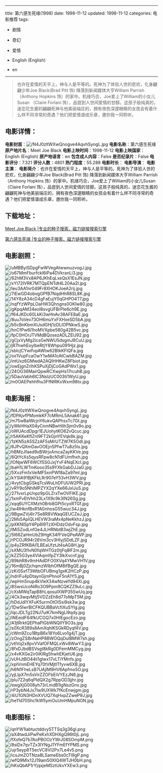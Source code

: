 
---
title: 第六感生死缘(1998)
date: 1998-11-12
updated: 1998-11-12
categories: 电影推荐
tags:
- 剧情
- 奇幻
- 爱情

- English (English)
- en
---


> 也许在爱情的天平上，神与人是平等的。死神为了体验人世的悲欢，化身翩翩少年Joe Black(Brad Pitt 饰) 降落到新闻媒体大亨William Parrish（Anthony Hopkins 饰）的家中。机缘巧合，Joe爱上了William的小女儿Susan （Claire Forlani 饰），品尝到人世间爱情的甘醇。这孩子般纯真的，迷恋花生酱的翩翩死神与他美丽端庄的，拥有夜色深邃眼睛的女孩会有着什么样不同寻常的奇遇？他们把爱情谱成乐章，邀你我一同聆听。

## **电影详情**：

**电影封面**：<img src="https://image.tmdb.org/t/p/w200/N4J0zltWXwQnogve4AqvhSyngL.jpg" alt="/N4J0zltWXwQnogve4AqvhSyngL.jpg" title="/N4J0zltWXwQnogve4AqvhSyngL.jpg">
**电影名称**：第六感生死缘
**原产地片名**：Meet Joe Black
**电影上映时间**：1998-11-12
**电影上映国家**：English (English)
**原产地语言**：en
**包含成人内容**：False
**是否纪录片**：False
**电影评分**：7.321
**评分人数**：4801
**热门程度**：55.288
**电影时长**：
**电影导演**：
**电影主演**：
**电影简介**：也许在爱情的天平上，神与人是平等的。死神为了体验人世的悲欢，化身翩翩少年Joe Black(Brad Pitt 饰) 降落到新闻媒体大亨William Parrish（Anthony Hopkins 饰）的家中。机缘巧合，Joe爱上了William的小女儿Susan （Claire Forlani 饰），品尝到人世间爱情的甘醇。这孩子般纯真的，迷恋花生酱的翩翩死神与他美丽端庄的，拥有夜色深邃眼睛的女孩会有着什么样不同寻常的奇遇？他们把爱情谱成乐章，邀你我一同聆听。

## **下载地址**：
[Meet Joe Black |专业的种子搜索、磁力链接搜索引擎](https://movie.amd794.com:2083/?search=Meet%20Joe%20Black&ordering=&mode=match_phrase&page_size=10&page=1)

[第六感生死缘 |专业的种子搜索、磁力链接搜索引擎](https://movie.amd794.com:2083/?search=%E7%AC%AC%E5%85%AD%E6%84%9F%E7%94%9F%E6%AD%BB%E7%BC%98&ordering=&mode=match_phrase&page_size=10&page=1)
 

## **电影剧照**：
<img src="https://image.tmdb.org/t/p/original/uMBByiSDpgFwWVegAtwwnuzvogJ.jpg" alt="/uMBByiSDpgFwWVegAtwwnuzvogJ.jpg" title="/uMBByiSDpgFwWVegAtwwnuzvogJ.jpg"><img src="https://image.tmdb.org/t/p/original/o67MmFburfckl6iPa4DVkranLi3.jpg" alt="/o67MmFburfckl6iPa4DVkranLi3.jpg" title="/o67MmFburfckl6iPa4DVkranLi3.jpg"><img src="https://image.tmdb.org/t/p/original/62hM3Vx8AP6JKhEqLxeQsX1EsJN.jpg" alt="/62hM3Vx8AP6JKhEqLxeQsX1EsJN.jpg" title="/62hM3Vx8AP6JKhEqLxeQsX1EsJN.jpg"><img src="https://image.tmdb.org/t/p/original/xYI72IVRK7MTQpENTdt4L20Aa2I.jpg" alt="/xYI72IVRK7MTQpENTdt4L20Aa2I.jpg" title="/xYI72IVRK7MTQpENTdt4L20Aa2I.jpg"><img src="https://image.tmdb.org/t/p/original/leu3AA1nr049Fr8XHOKJoeA2rij.jpg" alt="/leu3AA1nr049Fr8XHOKJoeA2rij.jpg" title="/leu3AA1nr049Fr8XHOKJoeA2rij.jpg"><img src="https://image.tmdb.org/t/p/original/7iEwGD4obvgGPfB7NqdHhR8SL8K.jpg" alt="/7iEwGD4obvgGPfB7NqdHhR8SL8K.jpg" title="/7iEwGD4obvgGPfB7NqdHhR8SL8K.jpg"><img src="https://image.tmdb.org/t/p/original/14Y8zA34cD4gFaEujY0qGHPO4T7.jpg" alt="/14Y8zA34cD4gFaEujY0qGHPO4T7.jpg" title="/14Y8zA34cD4gFaEujY0qGHPO4T7.jpg"><img src="https://image.tmdb.org/t/p/original/nqfYzWPpLOaHW3Qhngns0OKIw80.jpg" alt="/nqfYzWPpLOaHW3Qhngns0OKIw80.jpg" title="/nqfYzWPpLOaHW3Qhngns0OKIw80.jpg"><img src="https://image.tmdb.org/t/p/original/gKpqAM34eoI8svgUFBrPIe6ch9E.jpg" alt="/gKpqAM34eoI8svgUFBrPIe6ch9E.jpg" title="/gKpqAM34eoI8svgUFBrPIe6ch9E.jpg"><img src="https://image.tmdb.org/t/p/original/f64JKDc60LkKi3wHnAv38AFE8aE.jpg" alt="/f64JKDc60LkKi3wHnAv38AFE8aE.jpg" title="/f64JKDc60LkKi3wHnAv38AFE8aE.jpg"><img src="https://image.tmdb.org/t/p/original/8uu7oVev73OH6muYxFXHxeSD5bA.jpg" alt="/8uu7oVev73OH6muYxFXHxeSD5bA.jpg" title="/8uu7oVev73OH6muYxFXHxeSD5bA.jpg"><img src="https://image.tmdb.org/t/p/original/b5cBnKbmXlJsdGHj1zDLlOPNkwS.jpg" alt="/b5cBnKbmXlJsdGHj1zDLlOPNkwS.jpg" title="/b5cBnKbmXlJsdGHj1zDLlOPNkwS.jpg"><img src="https://image.tmdb.org/t/p/original/hnCfPw6i1hoMVXpbe580g42B5vc.jpg" alt="/hnCfPw6i1hoMVXpbe580g42B5vc.jpg" title="/hnCfPw6i1hoMVXpbe580g42B5vc.jpg"><img src="https://image.tmdb.org/t/p/original/fpC0HOrJTVMdBQosezADLZElJ92.jpg" alt="/fpC0HOrJTVMdBQosezADLZElJ92.jpg" title="/fpC0HOrJTVMdBQosezADLZElJ92.jpg"><img src="https://image.tmdb.org/t/p/original/gCjxVyMg2icsGeNWU5dsgmJ8CuU.jpg" alt="/gCjxVyMg2icsGeNWU5dsgmJ8CuU.jpg" title="/gCjxVyMg2icsGeNWU5dsgmJ8CuU.jpg"><img src="https://image.tmdb.org/t/p/original/jR7hwhEoylbeRtjY8Whpu091Hjz.jpg" alt="/jR7hwhEoylbeRtjY8Whpu091Hjz.jpg" title="/jR7hwhEoylbeRtjY8Whpu091Hjz.jpg"><img src="https://image.tmdb.org/t/p/original/sblcjCYwifvpAWtw62BtkKFlQFa.jpg" alt="/sblcjCYwifvpAWtw62BtkKFlQFa.jpg" title="/sblcjCYwifvpAWtw62BtkKFlQFa.jpg"><img src="https://image.tmdb.org/t/p/original/ox1VupFcaOwY1wMA1cAtCwbBAZM.jpg" alt="/ox1VupFcaOwY1wMA1cAtCwbBAZM.jpg" title="/ox1VupFcaOwY1wMA1cAtCwbBAZM.jpg"><img src="https://image.tmdb.org/t/p/original/intUxz6GMwdA2AQIHHKwZ8Fbiot.jpg" alt="/intUxz6GMwdA2AQIHHKwZ8Fbiot.jpg" title="/intUxz6GMwdA2AQIHHKwZ8Fbiot.jpg"><img src="https://image.tmdb.org/t/p/original/owEjgnZrIhKSPuXjDjCoGAdPWx1.jpg" alt="/owEjgnZrIhKSPuXjDjCoGAdPWx1.jpg" title="/owEjgnZrIhKSPuXjDjCoGAdPWx1.jpg"><img src="https://image.tmdb.org/t/p/original/24OG36MairQpwRCXwpHs17rcuhB.jpg" alt="/24OG36MairQpwRCXwpHs17rcuhB.jpg" title="/24OG36MairQpwRCXwpHs17rcuhB.jpg"><img src="https://image.tmdb.org/t/p/original/5DauVabh6lC3NslzUC003ti1WyU.jpg" alt="/5DauVabh6lC3NslzUC003ti1WyU.jpg" title="/5DauVabh6lC3NslzUC003ti1WyU.jpg"><img src="https://image.tmdb.org/t/p/original/m0OAEPehhfhu3FfNIRKxWxm98tx.jpg" alt="/m0OAEPehhfhu3FfNIRKxWxm98tx.jpg" title="/m0OAEPehhfhu3FfNIRKxWxm98tx.jpg">

## **电影海报**：
<img src="https://image.tmdb.org/t/p/original/N4J0zltWXwQnogve4AqvhSyngL.jpg" alt="/N4J0zltWXwQnogve4AqvhSyngL.jpg" title="/N4J0zltWXwQnogve4AqvhSyngL.jpg"><img src="https://image.tmdb.org/t/p/original/fDPAjvfPMomkKF7cMRmL5Anak61.jpg" alt="/fDPAjvfPMomkKF7cMRmL5Anak61.jpg" title="/fDPAjvfPMomkKF7cMRmL5Anak61.jpg"><img src="https://image.tmdb.org/t/p/original/m75wBalWcjnY6ukvQAPhsxTc7Gt.jpg" alt="/m75wBalWcjnY6ukvQAPhsxTc7Gt.jpg" title="/m75wBalWcjnY6ukvQAPhsxTc7Gt.jpg"><img src="https://image.tmdb.org/t/p/original/yWkHHaX04yCnmNBwHilh3jm0v9o.jpg" alt="/yWkHHaX04yCnmNBwHilh3jm0v9o.jpg" title="/yWkHHaX04yCnmNBwHilh3jm0v9o.jpg"><img src="https://image.tmdb.org/t/p/original/oWUAcdDpgr1EJUohytKO62vQcuc.jpg" alt="/oWUAcdDpgr1EJUohytKO62vQcuc.jpg" title="/oWUAcdDpgr1EJUohytKO62vQcuc.jpg"><img src="https://image.tmdb.org/t/p/original/r5AKKeKflZnl9FT2kGjnYEVqk8k.jpg" alt="/r5AKKeKflZnl9FT2kGjnYEVqk8k.jpg" title="/r5AKKeKflZnl9FT2kGjnYEVqk8k.jpg"><img src="https://image.tmdb.org/t/p/original/1zKN5zA5SZzAF5sMrUTZW7K5OdI.jpg" alt="/1zKN5zA5SZzAF5sMrUTZW7K5OdI.jpg" title="/1zKN5zA5SZzAF5sMrUTZW7K5OdI.jpg"><img src="https://image.tmdb.org/t/p/original/6JPvQXmDavOOEjnSPfwT7u8z5ls.jpg" alt="/6JPvQXmDavOOEjnSPfwT7u8z5ls.jpg" title="/6JPvQXmDavOOEjnSPfwT7u8z5ls.jpg"><img src="https://image.tmdb.org/t/p/original/hBMzJfaed9xBWrjxAmcaZayKKVe.jpg" alt="/hBMzJfaed9xBWrjxAmcaZayKKVe.jpg" title="/hBMzJfaed9xBWrjxAmcaZayKKVe.jpg"><img src="https://image.tmdb.org/t/p/original/6QtYcXs5qysRFpw8cN1dFUmfhxh.jpg" alt="/6QtYcXs5qysRFpw8cN1dFUmfhxh.jpg" title="/6QtYcXs5qysRFpw8cN1dFUmfhxh.jpg"><img src="https://image.tmdb.org/t/p/original/lONjwWF6WCfSSGJxjYvF4NqEXcI.jpg" alt="/lONjwWF6WCfSSGJxjYvF4NqEXcI.jpg" title="/lONjwWF6WCfSSGJxjYvF4NqEXcI.jpg"><img src="https://image.tmdb.org/t/p/original/baH1LWTmKooo35s9YXkGabDJJaG.jpg" alt="/baH1LWTmKooo35s9YXkGabDJJaG.jpg" title="/baH1LWTmKooo35s9YXkGabDJJaG.jpg"><img src="https://image.tmdb.org/t/p/original/5XvzFm1xVeiMF5xnPWf8aZa97mI.jpg" alt="/5XvzFm1xVeiMF5xnPWf8aZa97mI.jpg" title="/5XvzFm1xVeiMF5xnPWf8aZa97mI.jpg"><img src="https://image.tmdb.org/t/p/original/kYSlA91BjKFkLRr907eY53vH3WV.jpg" alt="/kYSlA91BjKFkLRr907eY53vH3WV.jpg" title="/kYSlA91BjKFkLRr907eY53vH3WV.jpg"><img src="https://image.tmdb.org/t/p/original/4vytCbgGSkqTcsWuLhDFUUW2PRl.jpg" alt="/4vytCbgGSkqTcsWuLhDFUUW2PRl.jpg" title="/4vytCbgGSkqTcsWuLhDFUUW2PRl.jpg"><img src="https://image.tmdb.org/t/p/original/vRY9o5NhIMPZYX2qYXe66JxlJuS.jpg" alt="/vRY9o5NhIMPZYX2qYXe66JxlJuS.jpg" title="/vRY9o5NhIMPZYX2qYXe66JxlJuS.jpg"><img src="https://image.tmdb.org/t/p/original/271vxrLpUnpz9pGLZrxTwOVFIKE.jpg" alt="/271vxrLpUnpz9pGLZrxTwOVFIKE.jpg" title="/271vxrLpUnpz9pGLZrxTwOVFIKE.jpg"><img src="https://image.tmdb.org/t/p/original/1xmFvEtVhh23Lx1X9c9k3IN26Sg.jpg" alt="/1xmFvEtVhh23Lx1X9c9k3IN26Sg.jpg" title="/1xmFvEtVhh23Lx1X9c9k3IN26Sg.jpg"><img src="https://image.tmdb.org/t/p/original/xqq6UYCXMzh0Brb8GPt5cyxRTGf.jpg" alt="/xqq6UYCXMzh0Brb8GPt5cyxRTGf.jpg" title="/xqq6UYCXMzh0Brb8GPt5cyxRTGf.jpg"><img src="https://image.tmdb.org/t/p/original/iw4lHknfBxR1AGnhosG55wuc34J.jpg" alt="/iw4lHknfBxR1AGnhosG55wuc34J.jpg" title="/iw4lHknfBxR1AGnhosG55wuc34J.jpg"><img src="https://image.tmdb.org/t/p/original/9BgwZVj4lr7Se8R8VWaqGEUCZeJ.jpg" alt="/9BgwZVj4lr7Se8R8VWaqGEUCZeJ.jpg" title="/9BgwZVj4lr7Se8R8VWaqGEUCZeJ.jpg"><img src="https://image.tmdb.org/t/p/original/2Ms5ApIQLHEVW3raMx4pNeKkhzJ.jpg" alt="/2Ms5ApIQLHEVW3raMx4pNeKkhzJ.jpg" title="/2Ms5ApIQLHEVW3raMx4pNeKkhzJ.jpg"><img src="https://image.tmdb.org/t/p/original/pXKNlSpY4Pp6l9TzXHDdzOdvFsp.jpg" alt="/pXKNlSpY4Pp6l9TzXHDdzOdvFsp.jpg" title="/pXKNlSpY4Pp6l9TzXHDdzOdvFsp.jpg"><img src="https://image.tmdb.org/t/p/original/lMi5ZodLnfGe4JLHRNbtB3wjZhE.jpg" alt="/lMi5ZodLnfGe4JLHRNbtB3wjZhE.jpg" title="/lMi5ZodLnfGe4JLHRNbtB3wjZhE.jpg"><img src="https://image.tmdb.org/t/p/original/5I66ZaHmUbZ9HgK34fFVeQPeAWP.jpg" alt="/5I66ZaHmUbZ9HgK34fFVeQPeAWP.jpg" title="/5I66ZaHmUbZ9HgK34fFVeQPeAWP.jpg"><img src="https://image.tmdb.org/t/p/original/rPCOJR94r26Vm3cv3HIyj5DdLZF.jpg" alt="/rPCOJR94r26Vm3cv3HIyj5DdLZF.jpg" title="/rPCOJR94r26Vm3cv3HIyj5DdLZF.jpg"><img src="https://image.tmdb.org/t/p/original/p4yZRfKBAI1LBEaUfztJt4sAG8H.jpg" alt="/p4yZRfKBAI1LBEaUfztJt4sAG8H.jpg" title="/p4yZRfKBAI1LBEaUfztJt4sAG8H.jpg"><img src="https://image.tmdb.org/t/p/original/sXMU3flvN0fqWHTGz0tjFq8lF2m.jpg" alt="/sXMU3flvN0fqWHTGz0tjFq8lF2m.jpg" title="/sXMU3flvN0fqWHTGz0tjFq8lF2m.jpg"><img src="https://image.tmdb.org/t/p/original/kZZ5G3ye4VlAqmIfpZY3lkXvcnf.jpg" alt="/kZZ5G3ye4VlAqmIfpZY3lkXvcnf.jpg" title="/kZZ5G3ye4VlAqmIfpZY3lkXvcnf.jpg"><img src="https://image.tmdb.org/t/p/original/89bhR8v9mHAdDFO0XVq4YMwVH1V.jpg" alt="/89bhR8v9mHAdDFO0XVq4YMwVH1V.jpg" title="/89bhR8v9mHAdDFO0XVq4YMwVH1V.jpg"><img src="https://image.tmdb.org/t/p/original/16mBj0ZjchqmzWIbhOfM8ifBgQE.jpg" alt="/16mBj0ZjchqmzWIbhOfM8ifBgQE.jpg" title="/16mBj0ZjchqmzWIbhOfM8ifBgQE.jpg"><img src="https://image.tmdb.org/t/p/original/zKi0Sxf73WtbOFUBmg1gxK2HCzP.jpg" alt="/zKi0Sxf73WtbOFUBmg1gxK2HCzP.jpg" title="/zKi0Sxf73WtbOFUBmg1gxK2HCzP.jpg"><img src="https://image.tmdb.org/t/p/original/ndriFu4pDtaynGjmPhnoF5nA1Y5.jpg" alt="/ndriFu4pDtaynGjmPhnoF5nA1Y5.jpg" title="/ndriFu4pDtaynGjmPhnoF5nA1Y5.jpg"><img src="https://image.tmdb.org/t/p/original/wpHm5nup4kVleX34wNzveYd94Xi.jpg" alt="/wpHm5nup4kVleX34wNzveYd94Xi.jpg" title="/wpHm5nup4kVleX34wNzveYd94Xi.jpg"><img src="https://image.tmdb.org/t/p/original/8SwsUcoNiRo3O9Ppm9CQKZZ9uLc.jpg" alt="/8SwsUcoNiRo3O9Ppm9CQKZZ9uLc.jpg" title="/8SwsUcoNiRo3O9Ppm9CQKZZ9uLc.jpg"><img src="https://image.tmdb.org/t/p/original/cXsMWqTapB8hLqosuIXWP35SwUq.jpg" alt="/cXsMWqTapB8hLqosuIXWP35SwUq.jpg" title="/cXsMWqTapB8hLqosuIXWP35SwUq.jpg"><img src="https://image.tmdb.org/t/p/original/4Ck3wqvMtj5VDZzEh8d77oMpT5M.jpg" alt="/4Ck3wqvMtj5VDZzEh8d77oMpT5M.jpg" title="/4Ck3wqvMtj5VDZzEh8d77oMpT5M.jpg"><img src="https://image.tmdb.org/t/p/original/hDdJdlYXFuK5urmOtOISsi9sk3w.jpg" alt="/hDdJdlYXFuK5urmOtOISsi9sk3w.jpg" title="/hDdJdlYXFuK5urmOtOISsi9sk3w.jpg"><img src="https://image.tmdb.org/t/p/original/1Dw5IwrBlCFKQUBBaVcfiXuSYIg.jpg" alt="/1Dw5IwrBlCFKQUBBaVcfiXuSYIg.jpg" title="/1Dw5IwrBlCFKQUBBaVcfiXuSYIg.jpg"><img src="https://image.tmdb.org/t/p/original/lqcJDLTg22NJ7uiK7kmNgLl9qdy.jpg" alt="/lqcJDLTg22NJ7uiK7kmNgLl9qdy.jpg" title="/lqcJDLTg22NJ7uiK7kmNgLl9qdy.jpg"><img src="https://image.tmdb.org/t/p/original/iNEeidF64fkUCGQ7x0HIEgocEzo.jpg" alt="/iNEeidF64fkUCGQ7x0HIEgocEzo.jpg" title="/iNEeidF64fkUCGQ7x0HIEgocEzo.jpg"><img src="https://image.tmdb.org/t/p/original/A1jtRrktQEPhaPlGbWNQlIY9O3s.jpg" alt="/A1jtRrktQEPhaPlGbWNQlIY9O3s.jpg" title="/A1jtRrktQEPhaPlGbWNQlIY9O3s.jpg"><img src="https://image.tmdb.org/t/p/original/s0XcR389s8AmXqhlKSGkRDyqf4V.jpg" alt="/s0XcR389s8AmXqhlKSGkRDyqf4V.jpg" title="/s0XcR389s8AmXqhlKSGkRDyqf4V.jpg"><img src="https://image.tmdb.org/t/p/original/cWm9Zcu1BtpB6x18Yo6Lvo1g4jT.jpg" alt="/cWm9Zcu1BtpB6x18Yo6Lvo1g4jT.jpg" title="/cWm9Zcu1BtpB6x18Yo6Lvo1g4jT.jpg"><img src="https://image.tmdb.org/t/p/original/zOngZS8nNaHP8BWOQqDulBMW7sh.jpg" alt="/zOngZS8nNaHP8BWOQqDulBMW7sh.jpg" title="/zOngZS8nNaHP8BWOQqDulBMW7sh.jpg"><img src="https://image.tmdb.org/t/p/original/vtIVq2x8pvVVafOFMQLxWv8WwY3.jpg" alt="/vtIVq2x8pvVVafOFMQLxWv8WwY3.jpg" title="/vtIVq2x8pvVVafOFMQLxWv8WwY3.jpg"><img src="https://image.tmdb.org/t/p/original/8fxDJbdBSVsgt8kRg0DFemMMCyg.jpg" alt="/8fxDJbdBSVsgt8kRg0DFemMMCyg.jpg" title="/8fxDJbdBSVsgt8kRg0DFemMMCyg.jpg"><img src="https://image.tmdb.org/t/p/original/x4vKXGe2ir0iKlRg5hwhEKjetU6.jpg" alt="/x4vKXGe2ir0iKlRg5hwhEKjetU6.jpg" title="/x4vKXGe2ir0iKlRg5hwhEKjetU6.jpg"><img src="https://image.tmdb.org/t/p/original/vUHJtBO44li1glwx17vLTiYMnfs.jpg" alt="/vUHJtBO44li1glwx17vLTiYMnfs.jpg" title="/vUHJtBO44li1glwx17vLTiYMnfs.jpg"><img src="https://image.tmdb.org/t/p/original/xpIVnmEHEYq70tVMjtITfyvw6XB.jpg" alt="/xpIVnmEHEYq70tVMjtITfyvw6XB.jpg" title="/xpIVnmEHEYq70tVMjtITfyvw6XB.jpg"><img src="https://image.tmdb.org/t/p/original/h6N1FheLsB7UAjlM9HV6Apfmx5O.jpg" alt="/h6N1FheLsB7UAjlM9HV6Apfmx5O.jpg" title="/h6N1FheLsB7UAjlM9HV6Apfmx5O.jpg"><img src="https://image.tmdb.org/t/p/original/yjLIpX7m5sVirZZOFbEiVYEzJN6.jpg" alt="/yjLIpX7m5sVirZZOFbEiVYEzJN6.jpg" title="/yjLIpX7m5sVirZZOFbEiVYEzJN6.jpg"><img src="https://image.tmdb.org/t/p/original/plu7Z2q6qPIdQX2g7RppOD3jjhr.jpg" alt="/plu7Z2q6qPIdQX2g7RppOD3jjhr.jpg" title="/plu7Z2q6qPIdQX2g7RppOD3jjhr.jpg"><img src="https://image.tmdb.org/t/p/original/ewgXjG008yh73rLmdB1IgNszGnx.jpg" alt="/ewgXjG008yh73rLmdB1IgNszGnx.jpg" title="/ewgXjG008yh73rLmdB1IgNszGnx.jpg"><img src="https://image.tmdb.org/t/p/original/rP3ybN4Jx7Iw9UXWk7fKcEnwjgm.jpg" alt="/rP3ybN4Jx7Iw9UXWk7fKcEnwjgm.jpg" title="/rP3ybN4Jx7Iw9UXWk7fKcEnwjgm.jpg"><img src="https://image.tmdb.org/t/p/original/4iU1GN3HDnXVUQ7XqHxpZZweP9J.jpg" alt="/4iU1GN3HDnXVUQ7XqHxpZZweP9J.jpg" title="/4iU1GN3HDnXVUQ7XqHxpZZweP9J.jpg"><img src="https://image.tmdb.org/t/p/original/he11d70Shc1kW5ymOuUmHMpuNON.jpg" alt="/he11d70Shc1kW5ymOuUmHMpuNON.jpg" title="/he11d70Shc1kW5ymOuUmHMpuNON.jpg">

## **电影图标**：
<img src="https://image.tmdb.org/t/p/original/qnYW1labtuctddvySTTSq3g36gl.png" alt="/qnYW1labtuctddvySTTSq3g36gl.png" title="/qnYW1labtuctddvySTTSq3g36gl.png"><img src="https://image.tmdb.org/t/p/original/aX4twdJiPwPeKxhXDHXgQ96t0jL.png" alt="/aX4twdJiPwPeKxhXDHXgQ96t0jL.png" title="/aX4twdJiPwPeKxhXDHXgQ96t0jL.png"><img src="https://image.tmdb.org/t/p/original/fXsfeQ7b7AoPBOOzYWrJ08SOmpM.png" alt="/fXsfeQ7b7AoPBOOzYWrJ08SOmpM.png" title="/fXsfeQ7b7AoPBOOzYWrJ08SOmpM.png"><img src="https://image.tmdb.org/t/p/original/8siDx7qvTZx3IYNgJ1YFmEfYPMS.png" alt="/8siDx7qvTZx3IYNgJ1YFmEfYPMS.png" title="/8siDx7qvTZx3IYNgJ1YFmEfYPMS.png"><img src="https://image.tmdb.org/t/p/original/ujr5eyp8T5ecVC8VI2Px7Le4v5.png" alt="/ujr5eyp8T5ecVC8VI2Px7Le4v5.png" title="/ujr5eyp8T5ecVC8VI2Px7Le4v5.png"><img src="https://image.tmdb.org/t/p/original/icsJmZOTNza8LSameEbs0cTl9gP.png" alt="/icsJmZOTNza8LSameEbs0cTl9gP.png" title="/icsJmZOTNza8LSameEbs0cTl9gP.png"><img src="https://image.tmdb.org/t/p/original/wfQ9MIx12J19am50XIQ4WTJH0bH.png" alt="/wfQ9MIx12J19am50XIQ4WTJH0bH.png" title="/wfQ9MIx12J19am50XIQ4WTJH0bH.png"><img src="https://image.tmdb.org/t/p/original/hKsQbAP1rYjqxjeMSztUkvYXEw3.png" alt="/hKsQbAP1rYjqxjeMSztUkvYXEw3.png" title="/hKsQbAP1rYjqxjeMSztUkvYXEw3.png">
